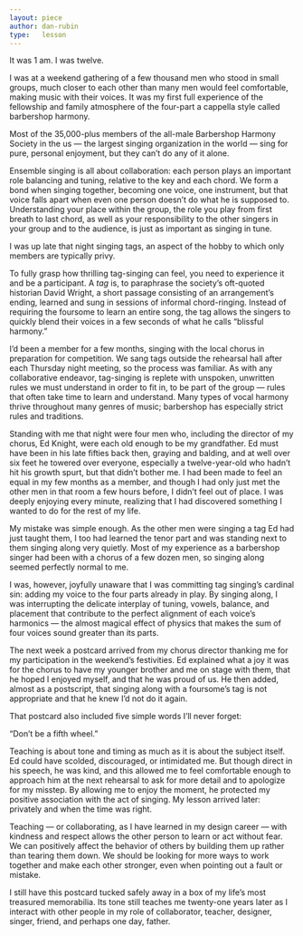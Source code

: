 ```yaml
---
layout: piece
author: dan-rubin
type:   lesson
---
```


It was 1 am. I was twelve.

I was at a weekend gathering of a few thousand men who stood in small groups, much closer to each other than many men would feel comfortable, making music with their voices. It was my first full experience of the fellowship and family atmosphere of the four-part a cappella style called barbershop harmony.

Most of the 35,000-plus members of the all-male Barbershop Harmony Society in the us — the largest singing organization in the world — sing for pure, personal enjoyment, but they can’t do any of it alone.

Ensemble singing is all about collaboration: each person plays an important role balancing and tuning, relative to the key and each chord. We form a bond when singing together, becoming one voice, one instrument, but that voice falls apart when even one person doesn’t do what he is supposed to. Understanding your place within the group, the role you play from first breath to last chord, as well as your responsibility to the other singers in your group and to the audience, is just as important as singing in tune.

I was up late that night singing tags, an aspect of the hobby to which only members are typically privy.

To fully grasp how thrilling tag-singing can feel, you need to experience it and be a participant. A *tag* is, to paraphrase the society’s oft-quoted historian David Wright, a short passage consisting of an arrangement’s ending, learned and sung in sessions of informal chord-ringing. Instead of requiring the foursome to learn an entire song, the tag allows the singers to quickly blend their voices in a few seconds of what he calls “blissful harmony.”

I’d been a member for a few months, singing with the local chorus in preparation for competition. We sang tags outside the rehearsal hall after each Thursday night meeting, so the process was familiar. As with any collaborative endeavor, tag-singing is replete with unspoken, unwritten rules we must understand in order to fit in, to be part of the group — rules that often take time to learn and understand. Many types of vocal harmony thrive throughout many genres of music; barbershop has especially strict rules and traditions.

Standing with me that night were four men who, including the director of my chorus, Ed Knight, were each old enough to be my grandfather. Ed must have been in his late fifties back then, graying and balding, and at well over six feet he towered over everyone, especially a twelve-year-old who hadn’t hit his growth spurt, but that didn’t bother me. I had been made to feel an equal in my few months as a member, and though I had only just met the other men in that room a few hours before, I didn’t feel out of place. I was deeply enjoying every minute, realizing that I had discovered something I wanted to do for the rest of my life.

My mistake was simple enough. As the other men were singing a tag Ed had just taught them, I too had learned the tenor part and was standing next to them singing along very quietly. Most of my experience as a barbershop singer had been with a chorus of a few dozen men, so singing along seemed perfectly normal to me.

I was, however, joyfully unaware that I was committing tag singing’s cardinal sin: adding my voice to the four parts already in play. By singing along, I was interrupting the delicate interplay of tuning, vowels, balance, and placement that contribute to the perfect alignment of each voice’s harmonics — the almost magical effect of physics that makes the sum of four voices sound greater than its parts.

The next week a postcard arrived from my chorus director thanking me for my participation in the weekend’s festivities. Ed explained what a joy it was for the chorus to have my younger brother and me on stage with them, that he hoped I enjoyed myself, and that he was proud of us. He then added, almost as a postscript, that singing along with a foursome’s tag is not appropriate and that he knew I’d not do it again.

That postcard also included five simple words I’ll never forget:

“Don’t be a fifth wheel.”

Teaching is about tone and timing as much as it is about the subject itself. Ed could have scolded, discouraged, or intimidated me. But though direct in his speech, he was kind, and this allowed me to feel comfortable enough to approach him at the next rehearsal to ask for more detail and to apologize for my misstep. By allowing me to enjoy the moment, he protected my positive association with the act of singing. My lesson arrived later: privately and when the time was right.

Teaching — or collaborating, as I have learned in my design career — with kindness and respect allows the other person to learn or act without fear. We can positively affect the behavior of others by building them up rather than tearing them down. We should be looking for more ways to work together and make each other stronger, even when pointing out a fault or mistake.

I still have this postcard tucked safely away in a box of my life’s most treasured memorabilia. Its tone still teaches me twenty-one years later as I interact with other people in my role of collaborator, teacher, designer, singer, friend, and perhaps one day, father.